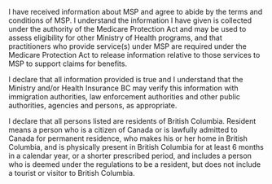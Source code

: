 I have received information about MSP and agree to abide by the terms and conditions
of MSP. I understand the information I have given is collected under the authority of the Medicare
Protection Act and may be used to assess eligibility for other Ministry of Health programs,
and that practitioners who provide service(s) under MSP are required under the Medicare Protection
Act to release information relative to those services to MSP to support claims for benefits.

I declare that all information provided is true and I understand that the Ministry and/or Health Insurance
BC may verify this information with immigration authorities, law enforcement authorities and other public
authorities, agencies and persons, as appropriate.

I declare that all persons listed are residents of British Columbia. Resident means a person who is a citizen of Canada or is lawfully admitted to Canada for
permanent residence, who makes his or her home in British Columbia, and is physically present in British Columbia for at least 6 months in a calendar year, or a
shorter prescribed period, and includes a person who is deemed under the regulations to be a resident, but does not include a tourist or visitor to British
Columbia.

